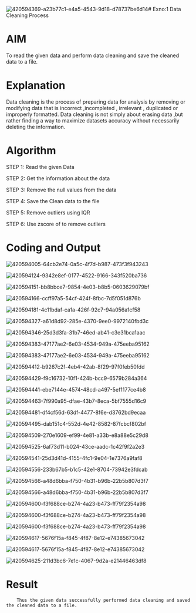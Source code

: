 ![420594369-a23b77c1-e4a5-4543-9d18-d78737be6d14](https://github.com/user-attachments/assets/bdb02872-4569-45f7-89d0-7da5af7472e2)# Exno:1
Data Cleaning Process

# AIM
To read the given data and perform data cleaning and save the cleaned data to a file.

# Explanation
Data cleaning is the process of preparing data for analysis by removing or modifying data that is incorrect ,incompleted , irrelevant , duplicated or improperly formatted. Data cleaning is not simply about erasing data ,but rather finding a way to maximize datasets accuracy without necessarily deleting the information.

# Algorithm
STEP 1: Read the given Data

STEP 2: Get the information about the data

STEP 3: Remove the null values from the data

STEP 4: Save the Clean data to the file

STEP 5: Remove outliers using IQR

STEP 6: Use zscore of to remove outliers

# Coding and Output
![420594005-64cb2e74-0a5c-4f7d-b987-473f3f943243](https://github.com/user-attachments/assets/24a5d233-5525-44a2-8cd8-f43cb2ddae93)

![420594124-9342e8ef-0177-4522-9166-343f520ba736](https://github.com/user-attachments/assets/7c4e4430-e72c-4bce-bbeb-5c432f4e472d)


![420594151-bb8bbce7-9854-4e03-b8b5-0603629079bf](https://github.com/user-attachments/assets/9b0ff061-3b31-4743-8d54-e66da5d63111)


![420594166-ccff97a5-54cf-424f-8fbc-7d5f051d876b](https://github.com/user-attachments/assets/9221095c-8d63-4a6f-b298-8024b8cd1da1)


![420594181-4c11bdaf-ca1a-426f-92c7-94a056a1cf58](https://github.com/user-attachments/assets/968e762b-1cd4-4f2e-b07b-94ad06246ba0)


![420594327-a61d8d92-285e-4370-9ee0-9972140fbd3c](https://github.com/user-attachments/assets/8af591cd-5ee1-4d67-8332-9e658fb23cb0)


![420594346-25d3d3fa-31b7-46ed-ab41-c3e31bca1aac](https://github.com/user-attachments/assets/4f2e2c17-706a-4955-8df6-caacdd73c652)


![420594383-47177ae2-6e03-4534-949a-475eeba95162](https://github.com/user-attachments/assets/c545aa43-47c3-4cae-8fc6-3e01df5518d7)


![420594383-47177ae2-6e03-4534-949a-475eeba95162](https://github.com/user-attachments/assets/d0f26bb0-c54c-4a3a-b76b-58f85fedb86d)


![420594412-b9267c2f-4eb4-42ab-8f29-97f0feb50fdd](https://github.com/user-attachments/assets/a06d6678-0aec-40a1-a0f8-a7bd84b95f76)

![420594429-f9c16732-10f1-424b-bcc9-6579b284a364](https://github.com/user-attachments/assets/cafcfddc-3afa-4294-9074-5c3ea8555db3)

![420594441-ebe7144e-4574-48cd-a497-5ef1177ce4b8](https://github.com/user-attachments/assets/51f4c879-b7f2-44eb-a16b-e27bf631597f)


![420594463-7f990a95-dfae-43b7-8eca-5bf7555d16c9](https://github.com/user-attachments/assets/9fa4310c-ecc5-4391-9399-cd2bde1020e1)


![420594481-df4cf56d-63df-4477-8f6e-d3762bd9ecaa](https://github.com/user-attachments/assets/a0b5f047-98eb-42f2-8b6e-27714aa81760)


![420594495-dab151c4-552d-4e42-8582-87fcbcf802bf](https://github.com/user-attachments/assets/4ab8a0c5-8836-419c-a4ad-c3aec34989cd)


![420594509-270e1609-ef99-4e81-a33b-e8a88e5c29d8](https://github.com/user-attachments/assets/b68ca0b0-2c7a-4c42-be0d-b61cc6784ab5)


![420594525-6af73d11-b024-43ce-aadc-1c42f9f2a2e3](https://github.com/user-attachments/assets/dd6f1aaa-8a45-4ece-8494-e67c30125d7a)


![420594541-25d3d41d-4155-4fc1-9e04-1e7376a9faf8](https://github.com/user-attachments/assets/feccaff8-68e5-417b-923b-42d5a3a7af5c)

![420594556-233b67b5-b1c5-42e1-8704-73942e3fdcab](https://github.com/user-attachments/assets/bfb459fe-92e4-46fb-8188-4eec39aa2d95)

![420594566-a48d6bba-f750-4b31-b96b-22b5b807d3f7](https://github.com/user-attachments/assets/dc9200db-86c5-4f5d-ae05-6cf67d55a778)

![420594566-a48d6bba-f750-4b31-b96b-22b5b807d3f7](https://github.com/user-attachments/assets/79ca5caa-9022-4228-abca-0fe7ac89155f)


![420594600-f3f688ce-b274-4a23-b473-ff79f2354a98](https://github.com/user-attachments/assets/ccbc9a51-3a56-4650-8a7d-0e5aac4500a8)


![420594600-f3f688ce-b274-4a23-b473-ff79f2354a98](https://github.com/user-attachments/assets/d7a6d35b-3ea9-464f-9d69-f6299e9d3a7f)


![420594600-f3f688ce-b274-4a23-b473-ff79f2354a98](https://github.com/user-attachments/assets/7ccb2498-5492-4416-b053-e757a76b2281)


![420594617-5676f15a-f845-4f87-8e12-e74385673042](https://github.com/user-attachments/assets/ac4c84b3-93d0-4a4a-bd8f-bd8ff8f9c84f)


![420594617-5676f15a-f845-4f87-8e12-e74385673042](https://github.com/user-attachments/assets/70b4d641-61d1-4b7e-9032-ca8e8fb0928e)


![420594625-211d3bc6-7e1c-4067-9d2a-e21446463df8](https://github.com/user-attachments/assets/ee60121c-5975-4177-a6ae-8e89c4912184)

# Result
        Thus the given data successfully performed data cleaning and saved the cleaned data to a file.
